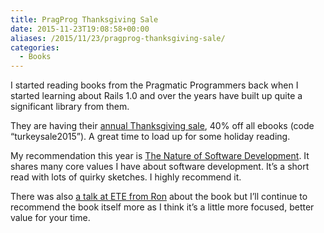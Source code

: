 ```yaml
---
title: PragProg Thanksgiving Sale
date: 2015-11-23T19:08:58+00:00
aliases: /2015/11/23/pragprog-thanksgiving-sale/
categories:
  - Books
---
```


I started reading books from the Pragmatic Programmers back when I started learning about Rails 1.0 and over the years have built up quite a significant library from them.

They are having their [annual Thanksgiving sale][1], 40% off all ebooks (code &#8220;turkeysale2015&#8221;). A great time to load up for some holiday reading.

My recommendation this year is [The Nature of Software Development][2]. It shares many core values I have about software development. It&#8217;s a short read with lots of quirky sketches. I highly recommend it.

There was also [a talk at ETE from Ron][3] about the book but I&#8217;ll continue to recommend the book itself more as I think it&#8217;s a little more focused, better value for your time.

[1]: http://media.pragprog.com/newsletters/2015-11-23.html
[2]: https://pragprog.com/book/rjnsd/the-nature-of-software-development
[3]: http://chariotsolutions.com/screencast/philly-ete-2015-11-chet-hendrickson-ron-jeffries-the-nature-of-software-development/
